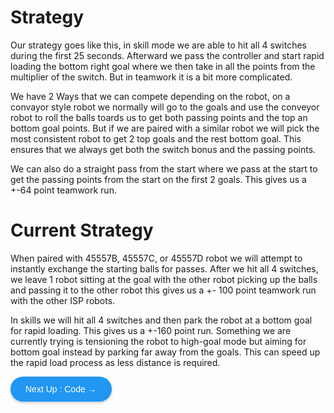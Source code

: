 # Strategy
Our strategy goes like this, in skill mode we are able to hit all 4 switches during the first 25 seconds. Afterward we pass the controller and start rapid loading the bottom right goal where we then take in all the points from the multiplier of the switch. But in teamwork it is a bit more complicated.

We have 2 Ways that we can compete depending on the robot, on a convayor style robot we normally will go to the goals and use the conveyor robot to roll the balls toards us to get both passing points and the top an bottom goal points. But if we are paired with a similar robot we will pick the most consistent robot to get 2 top goals and the rest bottom goal. This ensures that we always get both the switch bonus and the passing points.

We can also do a straight pass from the start where we pass at the start to get the passing points from the start on the first 2 goals. This gives us a +-64 point teamwork run.

# Current Strategy
When paired with 45557B, 45557C, or 45557D robot we will attempt to instantly exchange the starting balls for passes. After we hit all 4 switches, we leave 1 robot sitting at the goal with the other robot picking up the balls and passing it to the other robot this gives us a +- 100 point teamwork run with the other ISP robots. 

In skills we will hit all 4 switches and then park the robot at a bottom goal for rapid loading. This gives us a +-160 point run.
Something we are currently trying is tensioning the robot to high-goal mode but aiming for bottom goal instead by parking far away from the goals. This can speed up the rapid load process as less distance is required.


<a href="https://vex.larsv.tech/mkdwn/code" style="background-color: #2196F3; color: white; padding: 12px 24px; text-decoration: none; border-radius: 25px; font-family: Arial; display: inline-block; box-shadow: 0 2px 4px rgba(0,0,0,0.2);">Next Up : Code →</a>

